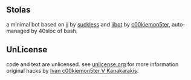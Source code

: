 
## Stolas

a minimal bot based on [ii] by [suckless] and [iibot] by [c00kiemon5ter][c], auto-managed by 40sloc of bash.

## UnLicense

code and text are unlicensed.
see [unlicense.org] for more information
original hacks by [Ivan c00kiemon5ter V Kanakarakis][c].

  [ii]: http://tools.suckless.org/ii/
  [suckless]: http://suckless.org/
  [unlicense.org]: http://unlicense.org/
  [c]: http://c00kiemon5ter.github.com/
  [iibot]: https://github.com/c00kiemon5ter/iibot
